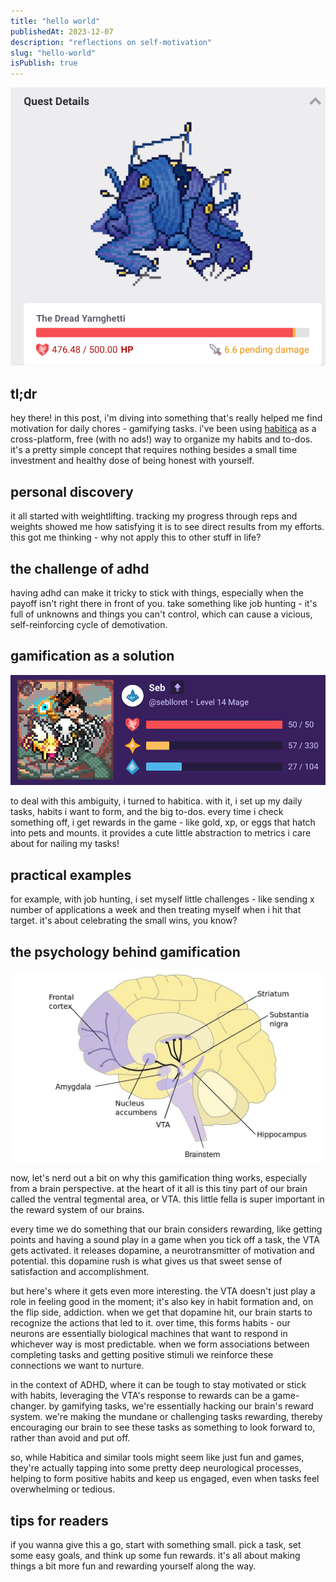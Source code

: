 ```yaml
---
title: "hello world"
publishedAt: 2023-12-07
description: "reflections on self-motivation"
slug: "hello-world"
isPublish: true
---
```

![a boss in habitica, yarnghetti](../../images/01/yarnghetti.png)

## tl;dr
hey there! in this post, i'm diving into something that's really helped me find motivation for daily chores - gamifying tasks. i've been using [habitica](https://habitica.com/) as a cross-platform, free (with no ads!) way to organize my habits and to-dos. it's a pretty simple concept that requires nothing besides a small time investment and healthy dose of being honest with yourself. 

## personal discovery
it all started with weightlifting. tracking my progress through reps and weights showed me how satisfying it is to see direct results from my efforts. this got me thinking - why not apply this to other stuff in life?

## the challenge of adhd
having adhd can make it tricky to stick with things, especially when the payoff isn't right there in front of you. take something like job hunting - it's full of unknowns and things you can't control, which can cause a vicious, self-reinforcing cycle of demotivation.

## gamification as a solution
![my character atop a flying skeletal steed](../../images/01/character.png)

to deal with this ambiguity, i turned to habitica. with it, i set up my daily tasks, habits i want to form, and the big to-dos. every time i check something off, i get rewards in the game - like gold, xp, or eggs that hatch into pets and mounts. it provides a cute little abstraction to metrics i care about for nailing my tasks!

## practical examples
for example, with job hunting, i set myself little challenges - like sending x number of applications a week and then treating myself when i hit that target. it's about celebrating the small wins, you know?

## the psychology behind gamification
![diagram of a brain including the VTA and related structures in the dopaminergic circuit](../../images/01/brain-anatomy.png)

now, let's nerd out a bit on why this gamification thing works, especially from a brain perspective. at the heart of it all is this tiny part of our brain called the ventral tegmental area, or VTA. this little fella is super important in the reward system of our brains.

every time we do something that our brain considers rewarding, like getting points and having a sound play in a game when you tick off a task, the VTA gets activated. it releases dopamine, a neurotransmitter of motivation and potential. this dopamine rush is what gives us that sweet sense of satisfaction and accomplishment.

but here's where it gets even more interesting. the VTA doesn't just play a role in feeling good in the moment; it's also key in habit formation and, on the flip side, addiction. when we get that dopamine hit, our brain starts to recognize the actions that led to it. over time, this forms habits - our neurons are essentially biological machines that want to respond in whichever way is most predictable. when we form associations between completing tasks and getting positive stimuli we reinforce these connections we want to nurture.

in the context of ADHD, where it can be tough to stay motivated or stick with habits, leveraging the VTA's response to rewards can be a game-changer. by gamifying tasks, we're essentially hacking our brain's reward system. we're making the mundane or challenging tasks rewarding, thereby encouraging our brain to see these tasks as something to look forward to, rather than avoid and put off.

so, while Habitica and similar tools might seem like just fun and games, they're actually tapping into some pretty deep neurological processes, helping to form positive habits and keep us engaged, even when tasks feel overwhelming or tedious.


## tips for readers
if you wanna give this a go, start with something small. pick a task, set some easy goals, and think up some fun rewards. it's all about making things a bit more fun and rewarding yourself along the way.